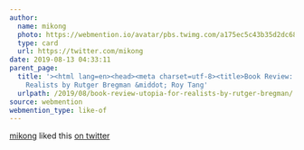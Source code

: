 ```yaml
---
author:
  name: mikong
  photo: https://webmention.io/avatar/pbs.twimg.com/a175ec5c43b35d2dc682b994939e7c76847a2bd45aa0a078b27cc77bc595f23d.jpg
  type: card
  url: https://twitter.com/mikong
date: 2019-08-13 04:33:11
parent_page:
  title: '><html lang=en><head><meta charset=utf-8><title>Book Review: Utopia for
    Realists by Rutger Bregman &middot; Roy Tang'
  urlpath: /2019/08/book-review-utopia-for-realists-by-rutger-bregman/
source: webmention
webmention_type: like-of
---
```


[mikong](https://twitter.com/mikong) liked this [on twitter](https://twitter.com/roytang/status/1157239008809951233#favorited-by-15644619)